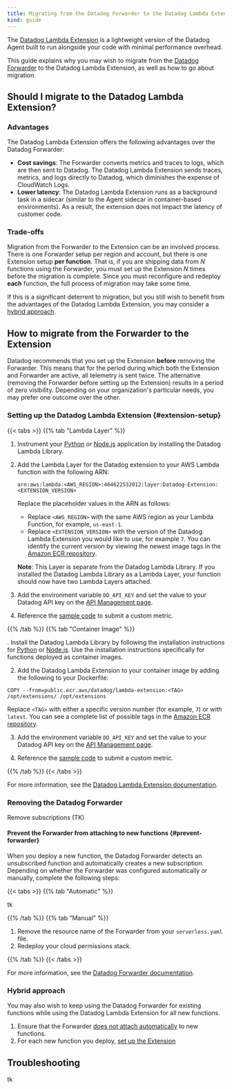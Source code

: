 ```yaml
---
title: Migrating from the Datadog Forwarder to the Datadog Lambda Extension
kind: guide
---
```


The [Datadog Lambda Extension][1] is a lightweight version of the Datadog Agent built to run alongside your code with minimal performance overhead. 

This guide explains why you may wish to migrate from the [Datadog Forwarder][2] to the Datadog Lambda Extension, as well as how to go about migration.

## Should I migrate to the Datadog Lambda Extension?

### Advantages

The Datadog Lambda Extension offers the following advantages over the Datadog Forwarder:

- **Cost savings**: The Forwarder converts metrics and traces to logs, which are then sent to Datadog. The Datadog Lambda Extension sends traces, metrics, and logs directly to Datadog, which diminishes the expense of CloudWatch Logs.
- **Lower latency**: The Datadog Lambda Extension runs as a background task in a sidecar (similar to the Agent sidecar in container-based environments). As a result, the extension does not impact the latency of customer code.

### Trade-offs

Migration from the Forwarder to the Extension can be an involved process. There is one Forwarder setup per region and account, but there is one Extension setup **per function**. That is, if you are shipping data from *N* functions using the Forwarder, you must set up the Extension *N* times before the migration is complete. Since you must reconfigure and redeploy **each** function, the full process of migration may take some time.

If this is a significant deterrent to migration, but you still wish to benefit from the advantages of the Datadog Lambda Extension, you may consider a [hybrid approach](#hybrid-approach).

## How to migrate from the Forwarder to the Extension

Datadog recommends that you set up the Extension **before** removing the Forwarder. This means that for the period during which both the Extension and Forwarder are active, all telemetry is sent twice. The alternative (removing the Forwarder before setting up the Extension) results in a period of zero visibility. Depending on your organization's particular needs, you may prefer one outcome over the other.

### Setting up the Datadog Lambda Extension {#extension-setup}

{{< tabs >}}
{{% tab "Lambda Layer" %}}

1. Instrument your [Python][1] or [Node.js][2] application by installing the Datadog Lambda Library.

2. Add the Lambda Layer for the Datadog extension to your AWS Lambda function with the following ARN:

    ```
    arn:aws:lambda:<AWS_REGION>:464622532012:layer:Datadog-Extension:<EXTENSION_VERSION>
    ```

    Replace the placeholder values in the ARN as follows:
    - Replace `<AWS_REGION>` with the same AWS region as your Lambda Function, for example, `us-east-1`.
    - Replace `<EXTENSION_VERSION>` with the version of the Datadog Lambda Extension you would like to use, for example `7`. You can identify the current version by viewing the newest image tags in the [Amazon ECR repository][3].

    **Note**: This Layer is separate from the Datadog Lambda Library. If you installed the Datadog Lambda Library as a Lambda Layer,
    your function should now have two Lambda Layers attached.

3. Add the environment variable `DD_API_KEY` and set the value to your Datadog API key on the [API Management page][4]. 

4. Reference the [sample code][5] to submit a custom metric.

[1]: /serverless/installation/python
[2]: /serverless/installation/nodejs
[3]: https://gallery.ecr.aws/datadog/lambda-extension
[4]: https://app.datadoghq.com/account/settings#api
[5]: /serverless/custom_metrics#custom-metrics-sample-code

{{% /tab %}}
{{% tab "Container Image" %}}

. Install the Datadog Lambda Library by following the installation instructions for [Python][1] or [Node.js][2]. Use the installation instructions specifically for functions deployed as container images.

2. Add the Datadog Lambda Extension to your container image by adding the following to your Dockerfile:

```
COPY --from=public.ecr.aws/datadog/lambda-extension:<TAG> /opt/extensions/ /opt/extensions
```

Replace `<TAG>` with either a specific version number (for example, `7`) or with `latest`. You can see a complete list of possible tags in the [Amazon ECR repository][3].

3. Add the environment variable `DD_API_KEY` and set the value to your Datadog API key on the [API Management page][4]. 

4. Reference the [sample code][5] to submit a custom metric.

[1]: /serverless/installation/python
[2]: /serverless/installation/nodejs
[3]: https://gallery.ecr.aws/datadog/lambda-extension
[4]: https://app.datadoghq.com/account/settings#api
[5]: /serverless/custom_metrics#custom-metrics-sample-code

{{% /tab %}}
{{< /tabs >}}

For more information, see the [Datadog Lambda Extension documentation][1].

### Removing the Datadog Forwarder

Remove subscriptions (TK)

#### Prevent the Forwarder from attaching to new functions {#prevent-forwarder}

When you deploy a new function, the Datadog Forwarder detects an unsubscribed function and automatically creates a new subscription. Depending on whether the Forwarder was configured automatically or manually, complete the following steps:

{{< tabs >}}
{{% tab "Automatic" %}}

tk

{{% /tab %}}
{{% tab "Manual" %}}

1. Remove the resource name of the Forwarder from your `serverless.yaml` file.
2. Redeploy your cloud permissions stack.

{{% /tab %}}
{{< /tabs >}}

For more information, see the [Datadog Forwarder documentation][2].

### Hybrid approach

You may also wish to keep using the Datadog Forwarder for existing functions while using the Datadog Lambda Extension for all new functions. 

1. Ensure that the Forwarder [does not attach automatically](#prevent-forwarder) to new functions.
2. For each new function you deploy, [set up the Extension](#extension-setup)

## Troubleshooting

tk

[1]: /serverless/libraries_integrations/extension/
[2]: /serverless/libraries_integrations/forwarder/
